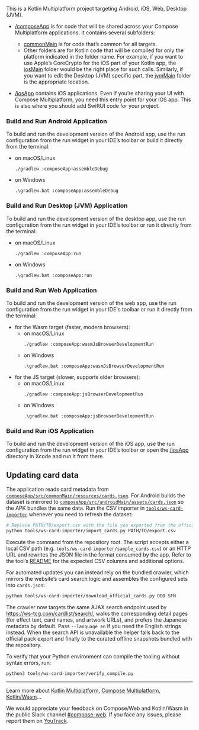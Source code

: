 This is a Kotlin Multiplatform project targeting Android, iOS, Web, Desktop (JVM).

* [/composeApp](./composeApp/src) is for code that will be shared across your Compose Multiplatform applications.
  It contains several subfolders:
  - [commonMain](./composeApp/src/commonMain/kotlin) is for code that’s common for all targets.
  - Other folders are for Kotlin code that will be compiled for only the platform indicated in the folder name.
    For example, if you want to use Apple’s CoreCrypto for the iOS part of your Kotlin app,
    the [iosMain](./composeApp/src/iosMain/kotlin) folder would be the right place for such calls.
    Similarly, if you want to edit the Desktop (JVM) specific part, the [jvmMain](./composeApp/src/jvmMain/kotlin)
    folder is the appropriate location.

* [/iosApp](./iosApp/iosApp) contains iOS applications. Even if you’re sharing your UI with Compose Multiplatform,
  you need this entry point for your iOS app. This is also where you should add SwiftUI code for your project.

### Build and Run Android Application

To build and run the development version of the Android app, use the run configuration from the run widget
in your IDE’s toolbar or build it directly from the terminal:
- on macOS/Linux
  ```shell
  ./gradlew :composeApp:assembleDebug
  ```
- on Windows
  ```shell
  .\gradlew.bat :composeApp:assembleDebug
  ```

### Build and Run Desktop (JVM) Application

To build and run the development version of the desktop app, use the run configuration from the run widget
in your IDE’s toolbar or run it directly from the terminal:
- on macOS/Linux
  ```shell
  ./gradlew :composeApp:run
  ```
- on Windows
  ```shell
  .\gradlew.bat :composeApp:run
  ```

### Build and Run Web Application

To build and run the development version of the web app, use the run configuration from the run widget
in your IDE's toolbar or run it directly from the terminal:
- for the Wasm target (faster, modern browsers):
  - on macOS/Linux
    ```shell
    ./gradlew :composeApp:wasmJsBrowserDevelopmentRun
    ```
  - on Windows
    ```shell
    .\gradlew.bat :composeApp:wasmJsBrowserDevelopmentRun
    ```
- for the JS target (slower, supports older browsers):
  - on macOS/Linux
    ```shell
    ./gradlew :composeApp:jsBrowserDevelopmentRun
    ```
  - on Windows
    ```shell
    .\gradlew.bat :composeApp:jsBrowserDevelopmentRun
    ```

### Build and Run iOS Application

To build and run the development version of the iOS app, use the run configuration from the run widget
in your IDE’s toolbar or open the [/iosApp](./iosApp) directory in Xcode and run it from there.

## Updating card data

The application reads card metadata from [`composeApp/src/commonMain/resources/cards.json`](composeApp/src/commonMain/resources/cards.json).
For Android builds the dataset is mirrored to [`composeApp/src/androidMain/assets/cards.json`](composeApp/src/androidMain/assets/cards.json)
so the APK bundles the same data.
Run the CSV importer in [`tools/ws-card-importer`](tools/ws-card-importer) whenever you need to refresh the dataset:

```bash
# Replace PATH/TO/export.csv with the file you exported from the official site.
python tools/ws-card-importer/import_cards.py PATH/TO/export.csv
```

Execute the command from the repository root. The script accepts either a local CSV path (e.g.
`tools/ws-card-importer/sample_cards.csv`) or an HTTP URL and rewrites the JSON file in the format
consumed by the app. Refer to the tool’s [README](tools/ws-card-importer/README.md) for the expected
CSV columns and additional options.

For automated updates you can instead rely on the bundled crawler, which mirrors the website’s
card search logic and assembles the configured sets into `cards.json`:

```bash
python tools/ws-card-importer/download_official_cards.py DDD SFN
```

The crawler now targets the same AJAX search endpoint used by <https://ws-tcg.com/cardlist/search/>,
walks the corresponding detail pages (for effect text, card names, and artwork URLs), and prefers the
Japanese metadata by default. Pass `--language en` if you need the English strings instead. When the
search API is unavailable the helper falls back to the official pack export and finally to the curated
offline snapshots bundled with the repository.

To verify that your Python environment can compile the tooling without syntax errors, run:

```bash
python3 tools/ws-card-importer/verify_compile.py
```

---

Learn more about [Kotlin Multiplatform](https://www.jetbrains.com/help/kotlin-multiplatform-dev/get-started.html),
[Compose Multiplatform](https://github.com/JetBrains/compose-multiplatform/#compose-multiplatform),
[Kotlin/Wasm](https://kotl.in/wasm/)…

We would appreciate your feedback on Compose/Web and Kotlin/Wasm in the public Slack channel [#compose-web](https://slack-chats.kotlinlang.org/c/compose-web).
If you face any issues, please report them on [YouTrack](https://youtrack.jetbrains.com/newIssue?project=CMP).